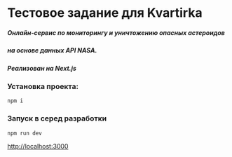 # Тестовое задание для Kvartirka

##### Онлайн-сервис по мониторингу и уничтожению опасных астероидов 
##### на основе данных API NASA.
##### Реализован на Next.js

### Установка проекта:
    npm i

### Запуск в серед разработки
    npm run dev 
[http://localhost:3000](http://localhost:3000)


